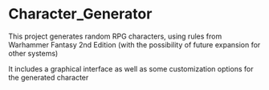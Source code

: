 # Character_Generator
This project generates random RPG characters, using rules from Warhammer Fantasy 2nd Edition (with the possibility of future expansion for other systems)

It includes a graphical interface as well as some customization options for the generated character
